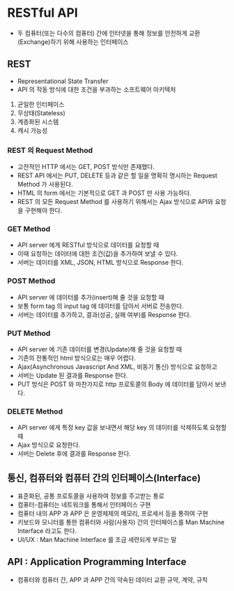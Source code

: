 # RESTful API

- 두 컴퓨터(또는 다수의 컴퓨터) 간에 인터넷을 통해 정보를 안전하게 교환(Exchange)하기 위해 사용하는 인터페이스

## REST

- Representational State Transfer
- API 의 작동 방식에 대한 조건을 부과하는 소프트웨어 아키텍처

1. 균일한 인터페이스
2. 무상태(Stateless)
3. 계층화된 시스템
4. 캐시 가능성

### REST 의 Request Method

- 고전적인 HTTP 에서는 GET, POST 방식만 존재했다.
- REST API 에서는 PUT, DELETE 등과 같은 할 일을 명확히 명시하는 Request Method 가 사용된다.
- HTML 의 form 에서는 기본적으로 GET 과 POST 만 사용 가능하다.
- REST 의 모든 Request Method 를 사용하기 위해서는 Ajax 방식으로 API와 요청을 구현해야 한다.

### GET Method

- API server 에게 RESTful 방식으로 데이터를 요청할 때
- 이때 요청하는 데이터에 대한 조건(값)을 추가하여 보낼 수 있다.
- 서버는 데이터를 XML, JSON, HTML 방식으로 Response 한다.

### POST Method

- API server 에 데이터를 추가(insert)해 줄 것을 요청할 때
- 보통 form tag 의 input tag 에 데이터를 담아서 서버로 전송한다.
- 서버는 데이터를 추가하고, 결과(성공, 실패 여부)를 Response 한다.

### PUT Method

- API server 에 기존 데이터를 변경(Update)해 줄 것을 요청할 때
- 기존의 전통적인 html 방식으로는 매우 어렵다.
- Ajax(Asynchronous Javascript And XML, 비동기 통신) 방식으로 요청하고
- 서버는 Update 된 결과를 Response 한다.
- PUT 방식은 POST 와 마찬가지로 http 프로토콜의 Body 에 데이터를 담아서 보낸다.

### DELETE Method

- API server 에게 특정 key 값을 보내면서 해당 key 의 데이터를 삭제하도록 요청할 때
- Ajax 방식으로 요청한다.
- 서버는 Delete 후에 결과를 Response 한다.

## 통신, 컴퓨터와 컴퓨터 간의 인터페이스(Interface)

- 표준화된, 공통 프로토콜을 사용하여 정보를 주고받는 통로
- 컴퓨터-컴퓨터는 네트워크를 통해서 인터페이스 구현
- 컴퓨터 내의 APP 과 APP 은 운영체제의 메모리, 프로세서 등을 통하여 구현
- 키보드와 모니터를 통한 컴퓨터와 사람(사용자) 간의 인터페이스를 Man Machine Interface 라고도 한다.
- UI/UX : Man Machine Interface 를 조금 세련되게 부르는 말

## API : Application Programming Interface

- 컴퓨터와 컴퓨터 간, APP 과 APP 간의 약속된 데이터 교환 규약, 계약, 규칙
